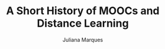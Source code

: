 ---
layout: leaf-node
title: "A Short History of MOOCs and Distance Learning"
title-url: "http://moocnewsandreviews.com/a-short-history-of-moocs-and-distance-learning/"
author: "Juliana Marques"
groups: technologies
categories: moocs
topics: introductory-resources
summary: >
    "Since MOOCs have started to multiply on the web, many discussions about their
    structure, effectiveness and openness have been appearing."
cite: >
    Marques, J. (2013). A Short History of MOOCs and Distance Learning. MOOC News and Reviews.
    April 17, 2013. Retrieved from: http://moocnewsandreviews.com/a-short-history-of-moocs-and-distance-learning/
pub-date: 2013-04-17
added-date: 2017-04-15
resource-type: external-page
---